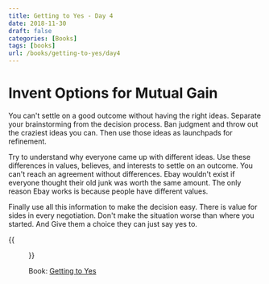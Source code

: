 ```yaml
---
title: Getting to Yes - Day 4
date: 2018-11-30
draft: false
categories: [Books]
tags: [books]
url: /books/getting-to-yes/day4
---
```


# Invent Options for Mutual Gain

You can't settle on a good outcome without having the right ideas. Separate
your brainstorming from the decision process. Ban judgment and
throw out the craziest ideas you can. Then use those ideas as launchpads for
refinement.

Try to understand why everyone came up with different ideas. Use these differences
in values, believes, and interests to settle on an outcome. You can't reach an
agreement without differences. Ebay wouldn't exist if everyone thought their
old junk was worth the same amount. The only reason Ebay works is because
people have different values.

Finally use all this information to make the decision easy. There is value for
sides in every negotiation. Don't make the situation worse than where you
started. And Give them a choice they can just say yes to.

{{<figure src="/img/getting-to-yes.jpeg" alt="Getting to Yes" link="https://amzn.to/2P4fWyU">}}

Book: [Getting to Yes](https://amzn.to/2P4fWyU)
